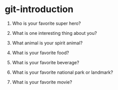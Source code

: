 # git-introduction

1. Who is your favorite super hero?

2. What is one interesting thing about you?

3. What animal is your spirit animal?

4. What is your favorite food?

5. What is your favorite beverage?

6. What is your favorite national park or landmark?

7. What is your favorite movie?
